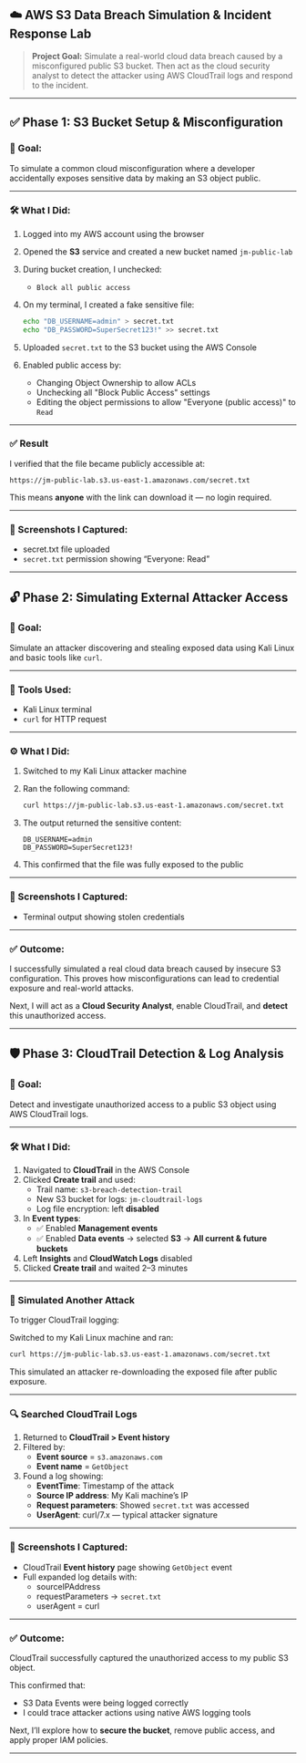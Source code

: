 ## ☁️ AWS S3 Data Breach Simulation & Incident Response Lab

> **Project Goal:** Simulate a real-world cloud data breach caused by a misconfigured public S3 bucket. Then act as the cloud security analyst to detect the attacker using AWS CloudTrail logs and respond to the incident.

----

## ✅ Phase 1: S3 Bucket Setup & Misconfiguration

### 🎯 Goal:
To simulate a common cloud misconfiguration where a developer accidentally exposes sensitive data by making an S3 object public.

----

### 🛠️ What I Did:

1. Logged into my AWS account using the browser  
2. Opened the **S3** service and created a new bucket named `jm-public-lab`  
3. During bucket creation, I unchecked:
   - `Block all public access`  
4. On my terminal, I created a fake sensitive file:

    ```bash
    echo "DB_USERNAME=admin" > secret.txt
    echo "DB_PASSWORD=SuperSecret123!" >> secret.txt
    ```

5. Uploaded `secret.txt` to the S3 bucket using the AWS Console  
6. Enabled public access by:
   - Changing Object Ownership to allow ACLs  
   - Unchecking all "Block Public Access" settings  
   - Editing the object permissions to allow "Everyone (public access)" to `Read`

----

### ✅ Result

I verified that the file became publicly accessible at:

```
https://jm-public-lab.s3.us-east-1.amazonaws.com/secret.txt
```

This means **anyone** with the link can download it — no login required.

----

### 📸 Screenshots I Captured:
- secret.txt file uploaded  
- `secret.txt` permission showing “Everyone: Read”

----

## 🔓 Phase 2: Simulating External Attacker Access

### 🎯 Goal:
Simulate an attacker discovering and stealing exposed data using Kali Linux and basic tools like `curl`.

----

### 🧰 Tools Used:
- Kali Linux terminal  
- `curl` for HTTP request  

----

### ⚙️ What I Did:

1. Switched to my Kali Linux attacker machine  
2. Ran the following command:

    ```bash
    curl https://jm-public-lab.s3.us-east-1.amazonaws.com/secret.txt
    ```

3. The output returned the sensitive content:

    ```
    DB_USERNAME=admin
    DB_PASSWORD=SuperSecret123!
    ```

4. This confirmed that the file was fully exposed to the public

----

### 📸 Screenshots I Captured:
- Terminal output showing stolen credentials

----

### ✅ Outcome:

I successfully simulated a real cloud data breach caused by insecure S3 configuration. This proves how misconfigurations can lead to credential exposure and real-world attacks.

Next, I will act as a **Cloud Security Analyst**, enable CloudTrail, and **detect** this unauthorized access.

----

## 🛡️ Phase 3: CloudTrail Detection & Log Analysis

### 🎯 Goal:
Detect and investigate unauthorized access to a public S3 object using AWS CloudTrail logs.

----

### 🛠️ What I Did:

1. Navigated to **CloudTrail** in the AWS Console  
2. Clicked **Create trail** and used:
   - Trail name: `s3-breach-detection-trail`  
   - New S3 bucket for logs: `jm-cloudtrail-logs`  
   - Log file encryption: left **disabled**  
3. In **Event types**:
   - ✅ Enabled **Management events**  
   - ✅ Enabled **Data events** → selected **S3** → **All current & future buckets**  
4. Left **Insights** and **CloudWatch Logs** disabled  
5. Clicked **Create trail** and waited 2–3 minutes  

----

### 🔄 Simulated Another Attack

To trigger CloudTrail logging:

Switched to my Kali Linux machine and ran:

```bash
curl https://jm-public-lab.s3.us-east-1.amazonaws.com/secret.txt
```

This simulated an attacker re-downloading the exposed file after public exposure.

----

### 🔍 Searched CloudTrail Logs

1. Returned to **CloudTrail > Event history**  
2. Filtered by:
   - **Event source** = `s3.amazonaws.com`  
   - **Event name** = `GetObject`  
3. Found a log showing:
   - **EventTime**: Timestamp of the attack  
   - **Source IP address**: My Kali machine’s IP  
   - **Request parameters**: Showed `secret.txt` was accessed  
   - **UserAgent**: curl/7.x — typical attacker signature  

----

### 📸 Screenshots I Captured:
- CloudTrail **Event history** page showing `GetObject` event  
- Full expanded log details with:
  - sourceIPAddress  
  - requestParameters → `secret.txt`  
  - userAgent = curl  

----

### ✅ Outcome:

CloudTrail successfully captured the unauthorized access to my public S3 object.

This confirmed that:
- S3 Data Events were being logged correctly  
- I could trace attacker actions using native AWS logging tools

Next, I’ll explore how to **secure the bucket**, remove public access, and apply proper IAM policies.

----
